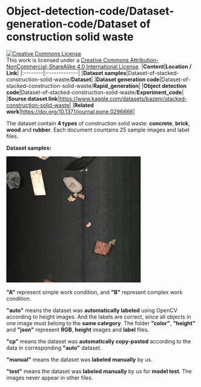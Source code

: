 # **Object-detection-code/Dataset-generation-code/Dataset of construction solid waste**
<a rel="license" href="http://creativecommons.org/licenses/by-nc-sa/4.0/"><img alt="Creative Commons License" style="border-width:0" src="https://i.creativecommons.org/l/by-nc-sa/4.0/88x31.png" /></a><br />This work is licensed under a <a rel="license" href="http://creativecommons.org/licenses/by-nc-sa/4.0/">Creative Commons Attribution-NonCommercial-ShareAlike 4.0 International License</a>.
|**Content**|**Location / Link**|
|:--------|:-------------|
|**Dataset samples**|Dataset-of-stacked-construction-solid-waste/**Dataset**|
|**Dataset generation code**|Dataset-of-stacked-construction-solid-waste/**Rapid_generation**|
|**Object detection code**|Dataset-of-stacked-construction-solid-waste/**Experiment_code**|
|**Sourse dataset link**|https://www.kaggle.com/datasets/bazenr/stacked-construction-solid-waste|
|**Related work**|https://doi.org/10.1371/journal.pone.0296666|




The dataset contain **4 types** of construction solid waste: **concrete**, **brick**, **wood** and **rubber**. Each document countains 25 sample images and label files.

**Dataset samples:**

<img width="355" src="https://github.com/Bazenr/Dataset-of-stacked-construction-solid-waste/blob/master/data-original.png">

**"A"** represent simple work condition, and **"B"** represent complex work condition.

**"auto"** means the dataset was **automatically labeled** using OpenCV according to height images. And the labels are correct, since all objects in one image must belong to the **same category**. The folder **"color"**, **"height"** and **"json"** represent **RGB**, **height** images and **label** files.

**"cp"** means the dataset was **automatically copy-pasted** according to the data in corresponding **"auto"** dataset.

**"manual"** means the dataset was **labeled manually** by us.

**"test"** means the dataset was **labeled manually** by us for **model test**. The images never appear in other files.
